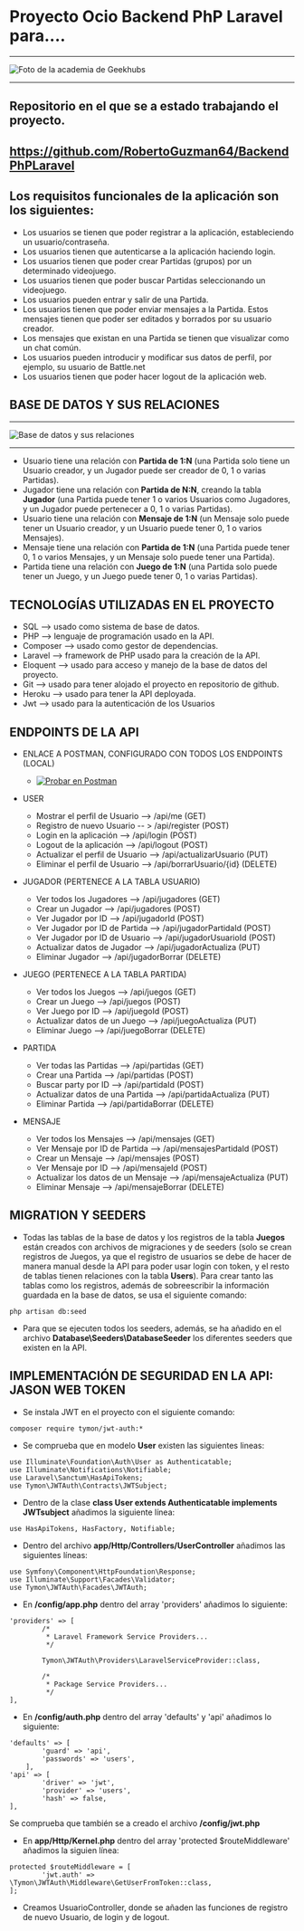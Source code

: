 # Proyecto Ocio Backend PhP Laravel para....
***
![Foto de la academia de Geekhubs](./img/geekhubs.png)
***
## Repositorio en el que se a estado trabajando el proyecto.

## https://github.com/RobertoGuzman64/BackendPhPLaravel
## Los requisitos funcionales de la aplicación son los siguientes:
* Los usuarios se tienen que poder registrar a la aplicación, estableciendo un usuario/contraseña.
* Los usuarios tienen que autenticarse a la aplicación haciendo login.
* Los usuarios tienen que poder crear Partidas (grupos) por un determinado videojuego.
* Los usuarios tienen que poder buscar Partidas seleccionando un videojuego.
* Los usuarios pueden entrar y salir de una Partida.
* Los usuarios tienen que poder enviar mensajes a la Partida. Estos mensajes tienen que poder ser editados y borrados por su usuario creador.
* Los mensajes que existan en una Partida se tienen que visualizar como un chat común.
* Los usuarios pueden introducir y modificar sus datos de perfil, por ejemplo, su usuario de Battle.net
* Los usuarios tienen que poder hacer logout de la aplicación web.

## BASE DE DATOS Y SUS RELACIONES

***
![Base de datos y sus relaciones](/img/esquema.png)
***

* Usuario tiene una relación con **Partida de 1:N** (una Partida solo tiene un Usuario creador, y un Jugador puede ser creador de 0, 1 o varias Partidas).
* Jugador tiene una relación con **Partida de N:N**, creando la tabla **Jugador** (una Partida puede tener 1 o varios Usuarios como Jugadores, y un Jugador puede pertenecer a 0, 1 o varias Partidas).
* Usuario tiene una relación con **Mensaje de 1:N** (un Mensaje solo puede tener un Usuario creador, y un Usuario puede tener 0, 1 o varios Mensajes).
* Mensaje tiene una relación con **Partida de 1:N** (una Partida puede tener 0, 1 o varios Mensajes, y un Mensaje solo puede tener una Partida).
* Partida tiene una relación con **Juego de 1:N** (una Partida solo puede tener un Juego, y un Juego puede tener 0, 1 o varias Partidas).

## TECNOLOGÍAS UTILIZADAS EN EL PROYECTO
* SQL --> usado como sistema de base de datos.
* PHP --> lenguaje de programación usado en la API.
* Composer --> usado como gestor de dependencias.
* Laravel --> framework de PHP usado para la creación de la API.
* Eloquent --> usado para acceso y manejo de la base de datos del proyecto.
* Git --> usado para tener alojado el proyecto en repositorio de github.
* Heroku --> usado para tener la API deployada.
* Jwt --> usado para la autenticación de los Usuarios

## ENDPOINTS DE LA API

* ENLACE A POSTMAN, CONFIGURADO CON TODOS LOS ENDPOINTS (LOCAL)
    * [![Probar en Postman](https://run.pstmn.io/button.svg)](https://documenter.getpostman.com/view/19641286/Uyr5oKYK)

* USER
    * Mostrar el perfil de Usuario --> /api/me (GET)
    * Registro de nuevo Usuario -- > /api/register (POST)
    * Login en la aplicación --> /api/login (POST)
    * Logout de la aplicación --> /api/logout (POST)
    * Actualizar el perfil de Usuario --> /api/actualizarUsuario (PUT) 
    * Eliminar el perfil de Usuario --> /api/borrarUsuario/{id} (DELETE)

* JUGADOR (PERTENECE A LA TABLA USUARIO)
    * Ver todos los Jugadores --> /api/jugadores (GET)
    * Crear un Jugador --> /api/jugadores (POST)
    * Ver Jugador por ID --> /api/jugadorId (POST)
    * Ver Jugador por ID de Partida --> /api/jugadorPartidaId (POST)
    * Ver Jugador por ID de Usuario --> /api/jugadorUsuarioId (POST)
    * Actualizar datos de Jugador --> /api/jugadorActualiza (PUT)
    * Eliminar Jugador --> /api/jugadorBorrar (DELETE)

* JUEGO (PERTENECE A LA TABLA PARTIDA)
    * Ver todos los Juegos --> /api/juegos (GET)
    * Crear un Juego --> /api/juegos (POST)
    * Ver Juego por ID --> /api/juegoId (POST)
    * Actualizar datos de un Juego --> /api/juegoActualiza (PUT)
    * Eliminar Juego --> /api/juegoBorrar (DELETE)

* PARTIDA
    * Ver todas las Partidas --> /api/partidas (GET)
    * Crear una Partida --> /api/partidas (POST)
    * Buscar party por ID --> /api/partidaId (POST)
    * Actualizar datos de una Partida --> /api/partidaActualiza (PUT)
    * Eliminar Partida --> /api/partidaBorrar (DELETE)

* MENSAJE
    * Ver todos los Mensajes --> /api/mensajes (GET)
    * Ver Mensaje por ID de Partida --> /api/mensajesPartidaId (POST)
    * Crear un Mensaje --> /api/mensajes (POST)
    * Ver Mensaje por ID --> /api/mensajeId (POST)
    * Actualizar los datos de un Mensaje --> /api/mensajeActualiza (PUT)
    * Eliminar Mensaje --> /api/mensajeBorrar (DELETE)

## MIGRATION Y SEEDERS
* Todas las tablas de la base de datos y los registros de la tabla **Juegos** están creados con archivos de migraciones y de seeders (solo se crean registros de Juegos, ya que el registro de usuarios se debe de hacer de manera manual desde la API para poder usar login con token, y el resto de tablas tienen relaciones con la tabla **Users**). Para crear tanto las tablas como los registros, además de sobreescribir la información guardada en la base de datos, se usa el siguiente comando:
```
php artisan db:seed
```
* Para que se ejecuten todos los seeders, además, se ha añadido en el archivo **Database\Seeders\DatabaseSeeder** los diferentes seeders que existen en la API.

## IMPLEMENTACIÓN DE SEGURIDAD EN LA API: JASON WEB TOKEN
* Se instala JWT en el proyecto con el siguiente comando:
```
composer require tymon/jwt-auth:*
```
* Se comprueba que en modelo **User** existen las siguientes lineas:
```
use Illuminate\Foundation\Auth\User as Authenticatable;
use Illuminate\Notifications\Notifiable;
use Laravel\Sanctum\HasApiTokens;
use Tymon\JWTAuth\Contracts\JWTSubject;
```
* Dentro de la clase **class User extends Authenticatable implements JWTsubject** añadimos la siguiente línea:
```
use HasApiTokens, HasFactory, Notifiable;
```
* Dentro del archivo **app/Http/Controllers/UserController** añadimos las siguientes líneas:
```
use Symfony\Component\HttpFoundation\Response;
use Illuminate\Support\Facades\Validator;
use Tymon\JWTAuth\Facades\JWTAuth;
```
* En **/config/app.php** dentro del array 'providers' añadimos lo siguiente:
```
'providers' => [
        /*
         * Laravel Framework Service Providers...
         */

        Tymon\JWTAuth\Providers\LaravelServiceProvider::class,

        /*
         * Package Service Providers...
         */
],
```
* En **/config/auth.php** dentro del array 'defaults' y 'api' añadimos lo siguiente:
```
'defaults' => [
        'guard' => 'api',
        'passwords' => 'users',
    ],
'api' => [
        'driver' => 'jwt',
        'provider' => 'users',
        'hash' => false,
],
```
Se comprueba que también se a creado el archivo **/config/jwt.php**

* En **app/Http/Kernel.php** dentro del array 'protected $routeMiddleware' añadimos la siguien línea:
```
protected $routeMiddleware = [
        'jwt.auth' => \Tymon\JWTAuth\Middleware\GetUserFromToken::class,
];
```

* Creamos UsuarioController, donde se añaden las funciones de registro de nuevo Usuario, de login y de logout.